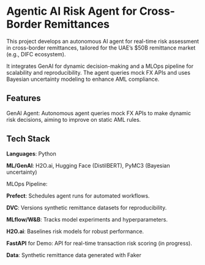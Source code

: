 # Agentic AI Risk Agent for Cross-Border Remittances

This project develops an autonomous AI agent for real-time risk assessment in cross-border remittances, tailored for the UAE’s $50B remittance market (e.g., DIFC ecosystem).  

It integrates GenAI for dynamic decision-making and a MLOps pipeline for scalability and reproducibility. The agent queries mock FX APIs and uses Bayesian uncertainty modeling to enhance AML compliance.

## Features

GenAI Agent: Autonomous agent queries mock FX APIs to make dynamic risk decisions, aiming to improve on static AML rules.


## Tech Stack

**Languages**: Python

**ML/GenAI**: H2O.ai, Hugging Face (DistilBERT), PyMC3 (Bayesian uncertainty)

MLOps Pipeline:

**Prefect**: Schedules agent runs for automated workflows.

**DVC**: Versions synthetic remittance datasets for reproducibility.

**MLflow/W&B**: Tracks model experiments and hyperparameters.

**H2O.ai**: Baselines risk models for robust performance.

**FastAPI** for Demo: API for real-time transaction risk scoring (in progress).

**Data**: Synthetic remittance data generated with Faker
